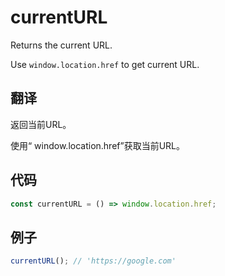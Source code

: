 # currentURL

Returns the current URL.

Use `window.location.href` to get current URL.

## 翻译

返回当前URL。

使用“ window.location.href”获取当前URL。

## 代码

```js
const currentURL = () => window.location.href;
```

## 例子

```js
currentURL(); // 'https://google.com'
```
